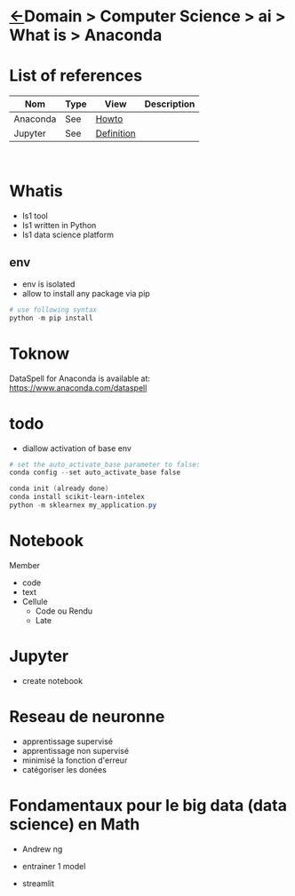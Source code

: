 # [&larr;][Repo_Readme]Domain > Computer Science > ai > What is > Anaconda


[//]: #(Reference)
[Repo_Readme]:    ../list/object_list.md

[Anaconda_Howto]:  ../howto/anaconda_howto.md
[Jupyter_Whatis]:  ../whatis/jupyter_whatis.md



# List of references

|Nom|Type|View|Description|
|-|-|-|-|
|Anaconda|See|[Howto][Anaconda_Howto]|
|Jupyter|See|[Definition][Jupyter_Whatis]|
<br>



# Whatis
- Is1 tool
- Is1 written in Python
- Is1 data science platform

## env
- env is isolated
- allow to install any package via pip
```powershell
# use following syntax
python -m pip install
```  





# Toknow
DataSpell for Anaconda is available at: https://www.anaconda.com/dataspell



# todo
- diallow activation of base env
```powershell
# set the auto_activate_base parameter to false:
conda config --set auto_activate_base false
```

```powershell
conda init (already done)
conda install scikit-learn-intelex
python -m sklearnex my_application.py  
```


# Notebook
Member
  - code
  - text
  - Cellule
    - Code ou Rendu
    - Late
# Jupyter
- create notebook

# Reseau de neuronne
- apprentissage supervisé
- apprentissage non supervisé
- minimisé la fonction d'erreur
- catégoriser les donées

# Fondamentaux pour le big data (data science) en Math
- Andrew ng

- entrainer 1 model
- streamlit


